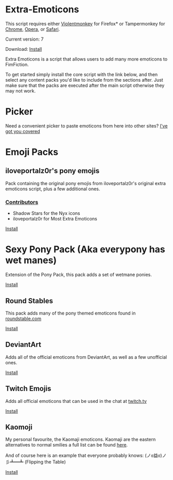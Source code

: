 Extra-Emoticons
===============
This script requires either [Violentmonkey](https://addons.mozilla.org/en-US/firefox/addon/violentmonkey/) for Firefox* or Tampermonkey for [Chrome](https://chrome.google.com/webstore/detail/tampermonkey/dhdgffkkebhmkfjojejmpbldmpobfkfo?hl=en), [Opera](https://addons.opera.com/en/extensions/details/tampermonkey-beta/?display=en), or [Safari](https://tampermonkey.net/?browser=safari).

Current version: 7

Download: [Install](https://raw.githubusercontent.com/Sollace/Extra-Emoticons/master/EE.user.js)

Extra Emoticons is a script that allows users to add many more emoticons to FimFiction.

To get started simply install the core script with the link below, and then select any content packs you'd like to include from the sections after. Just make sure that the packs are executed after the main script otherwise they may not work.

# Picker

Need a convenient picker to paste emoticons from here into other sites? [I've got you covered](https://sollace.github.io/emoticons/)

# Emoji Packs

## iloveportalz0r's pony emojis

Pack containing the original pony emojis from iloveportalz0r's original extra emoticons script, plus a few additional ones.

### [Contributors](https://github.com/Sollace/Extra-Emoticons/wiki/Pony-Emoticons-Pack-Contributors)
 - Shadow Stars  for the Nyx icons
 - iloveportalz0r for Most Extra Emoticons

[Install](https://github.com/Sollace/Extra-Emoticons/raw/master/Pony_Emoticons_Pack.user.js)

# Sexy Pony Pack (Aka everypony has wet manes)

Extension of the Pony Pack, this pack adds a set of wetmane ponies.

[Install](https://github.com/Sollace/Extra-Emoticons/raw/master/Sexy_Pony_Emoticons_Pack.user.js)

## Round Stables

This pack adds many of the pony themed emoticons found in [roundstable.com](https://roundstable.com)

[Install](https://github.com/Sollace/Extra-Emoticons/raw/master/Round_Stables_Pony_Pack.user.js)

## DeviantArt

Adds all of the official emoticons from DeviantArt, as well as a few unofficial ones.

[Install](https://github.com/Sollace/Extra-Emoticons/raw/master/DeviantArt_Emoticons_Pack.user.js)

## Twitch Emojis

Adds all official emoticons that can be used in the chat at [twitch.tv](https://twitch.tv)

[Install](https://github.com/Sollace/Extra-Emoticons/raw/master/TwitchTV_Emoticons_Pack.user.js)

## Kaomoji

My personal favourite, the Kaomaji emoticons. Kaomaji are the eastern alternatives to normal smilies a full list can be found [here](http://www.chatslang.com/emoticons/kaomoji).

And of course here is an example that everyone probably knows: (ノಠ益ಠ)ノ彡┻━┻ (Flipping the Table)

[Install](https://github.com/Sollace/Extra-Emoticons/raw/master/Kaomoji_Emoticons_Pack.user.js)
